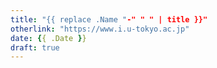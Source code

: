 ```yaml
---
title: "{{ replace .Name "-" " " | title }}"
otherlink: "https://www.i.u-tokyo.ac.jp"
date: {{ .Date }}
draft: true
---
```


